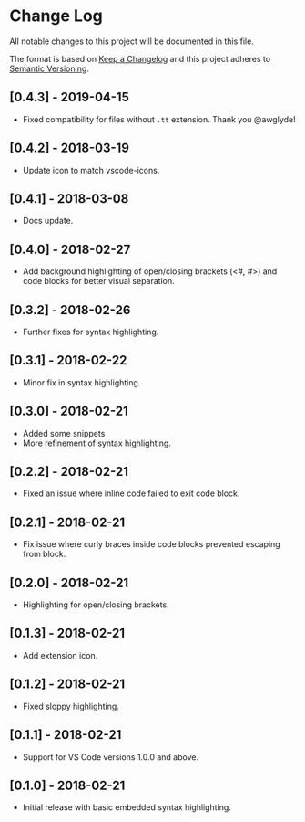 # Change Log

All notable changes to this project will be documented in this file.

The format is based on [Keep a Changelog](http://keepachangelog.com/en/1.0.0/)
and this project adheres to [Semantic Versioning](http://semver.org/spec/v2.0.0.html).

## [0.4.3] - 2019-04-15

- Fixed compatibility for files without `.tt` extension. Thank you @awglyde!

## [0.4.2] - 2018-03-19

- Update icon to match vscode-icons.

## [0.4.1] - 2018-03-08

- Docs update.

## [0.4.0] - 2018-02-27

- Add background highlighting of open/closing brackets (<#, #>) and code blocks for better visual separation.

## [0.3.2] - 2018-02-26

- Further fixes for syntax highlighting.

## [0.3.1] - 2018-02-22

- Minor fix in syntax highlighting.

## [0.3.0] - 2018-02-21

- Added some snippets
- More refinement of syntax highlighting.

## [0.2.2] - 2018-02-21

- Fixed an issue where inline code failed to exit code block.

## [0.2.1] - 2018-02-21

- Fix issue where curly braces inside code blocks prevented escaping from block.

## [0.2.0] - 2018-02-21

- Highlighting for open/closing brackets.

## [0.1.3] - 2018-02-21

- Add extension icon.

## [0.1.2] - 2018-02-21

- Fixed sloppy highlighting.

## [0.1.1] - 2018-02-21

- Support for VS Code versions 1.0.0 and above.

## [0.1.0] - 2018-02-21

- Initial release with basic embedded syntax highlighting.